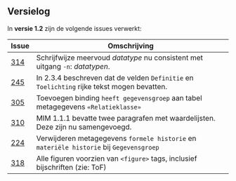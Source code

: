 ## Versielog

In **versie 1.2** zijn de volgende issues verwerkt:

| Issue                                                           | Omschrijving                                                                                  |
|-----------------------------------------------------------------|-----------------------------------------------------------------------------------------------|
| [314](https://github.com/Geonovum/MIM-Werkomgeving/issues/314)  | Schrijfwijze meervoud _datatype_ nu consistent met uitgang `-n`: _datatypen_.                 |
| [245](https://github.com/Geonovum/MIM-Werkomgeving/issues/245)  | In 2.3.4 beschreven dat de velden `Definitie` en `Toelichting` rijke tekst mogen bevatten.    | 
| [305](https://github.com/Geonovum/MIM-Werkomgeving/issues/305)  | Toevoegen binding `heeft gegevensgroep` aan tabel metagegevens `«Relatieklasse»`              |
| [310](https://github.com/Geonovum/MIM-Werkomgeving/issues/310)  | MIM 1.1.1 bevatte twee paragrafen met waardelijsten. Deze zijn nu samengevoegd.               |
| [224](https://github.com/Geonovum/MIM-Werkomgeving/issues/224)  | Verwijderen metagegevens `formele historie` en `materiële historie` bij `Gegevensgroep`       |
| [318](https://github.com/Geonovum/MIM-Werkomgeving/issues/318)  | Alle figuren voorzien van `<figure>` tags, inclusief bijschriften (zie: ToF)                  |